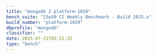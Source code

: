 ```yaml
---
title: "mongodb 2 platform-1029"
bench_suite: "25w30 CI Weekly Benchmark - Build 2025.x"
build_number: "platform-1029"
dbprofile: "mongodb"
classifier: ""
date: 2025-07-21T02:21:32
type: "bench"
---
```

